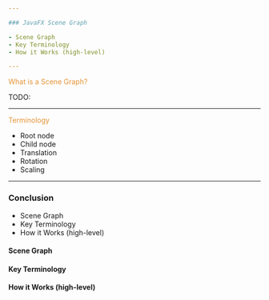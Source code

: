 ```yaml
---

### JavaFX Scene Graph

- Scene Graph
- Key Terminology
- How it Works (high-level)

---
```


<span style="color: #e49436">What is a Scene Graph?</span>


TODO:

---

<span style="color: #e49436">Terminology</span>

- Root node
- Child node
- Translation
- Rotation
- Scaling

---

### Conclusion

- Scene Graph
- Key Terminology
- How it Works (high-level)

#### Scene Graph
#### <span class="fragment" data-fragment-index="1" data-autoslide="2000">Key Terminology</span>
#### <span class="fragment" data-fragment-index="2" data-autoslide="3500">How it Works (high-level)</span>